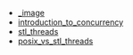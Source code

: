- [_image](_image)
- [introduction_to_concurrency](introduction_to_concurrency.md)
- [stl_threads](stl_threads/_index.md)
- [posix_vs_stl_threads](posix_vs_stl_threads.md)